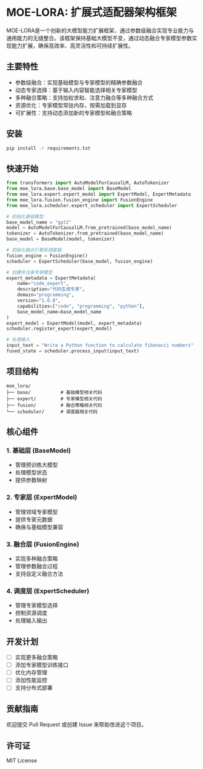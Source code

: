 # MOE-LORA: 扩展式适配器架构框架

MOE-LORA是一个创新的大模型能力扩展框架，通过参数级融合实现专业能力与通用能力的无缝整合。该框架保持基础大模型不变，通过动态融合专家模型参数实现能力扩展，确保高效率、高灵活性和可持续扩展性。

## 主要特性

- 参数级融合：实现基础模型与专家模型的精确参数融合
- 动态专家选择：基于输入内容智能选择相关专家模型
- 多种融合策略：支持加权求和、注意力融合等多种融合方式
- 资源优化：专家模型常驻内存，按需加载到显存
- 可扩展性：支持动态添加新的专家模型和融合策略

## 安装

```bash
pip install -r requirements.txt
```

## 快速开始

```python
from transformers import AutoModelForCausalLM, AutoTokenizer
from moe_lora.base.base_model import BaseModel
from moe_lora.expert.expert_model import ExpertModel, ExpertMetadata
from moe_lora.fusion.fusion_engine import FusionEngine
from moe_lora.scheduler.expert_scheduler import ExpertScheduler

# 初始化基础模型
base_model_name = "gpt2"
model = AutoModelForCausalLM.from_pretrained(base_model_name)
tokenizer = AutoTokenizer.from_pretrained(base_model_name)
base_model = BaseModel(model, tokenizer)

# 初始化融合引擎和调度器
fusion_engine = FusionEngine()
scheduler = ExpertScheduler(base_model, fusion_engine)

# 创建并注册专家模型
expert_metadata = ExpertMetadata(
    name="code_expert",
    description="代码生成专家",
    domain="programming",
    version="1.0.0",
    capabilities=["code", "programming", "python"],
    base_model_name=base_model_name
)
expert_model = ExpertModel(model, expert_metadata)
scheduler.register_expert(expert_model)

# 处理输入
input_text = "Write a Python function to calculate fibonacci numbers"
fused_state = scheduler.process_input(input_text)
```

## 项目结构

```
moe_lora/
├── base/           # 基础模型相关代码
├── expert/         # 专家模型相关代码
├── fusion/         # 融合策略相关代码
└── scheduler/      # 调度器相关代码
```

## 核心组件

### 1. 基础层 (BaseModel)
- 管理预训练大模型
- 处理模型状态
- 提供参数映射

### 2. 专家层 (ExpertModel)
- 管理领域专家模型
- 提供专家元数据
- 确保与基础模型兼容

### 3. 融合层 (FusionEngine)
- 实现多种融合策略
- 管理参数融合过程
- 支持自定义融合方法

### 4. 调度层 (ExpertScheduler)
- 管理专家模型选择
- 控制资源调度
- 处理输入输出

## 开发计划

- [ ] 实现更多融合策略
- [ ] 添加专家模型训练接口
- [ ] 优化内存管理
- [ ] 添加性能监控
- [ ] 支持分布式部署

## 贡献指南

欢迎提交 Pull Request 或创建 Issue 来帮助改进这个项目。

## 许可证

MIT License 